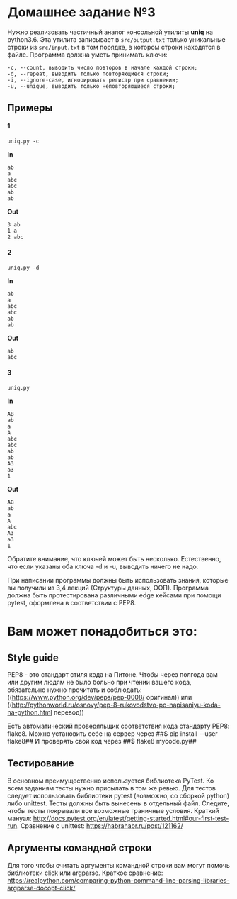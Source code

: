 # Домашнее задание №3
Нужно реализовать частичный аналог консольной утилиты **uniq** на python3.6.
Эта утилита записывает в `src/output.txt` только уникальные строки из `src/input.txt` в том порядке, в котором строки находятся в файле.
Программа должна уметь принимать ключи:
```
-c, --count, выводить число повторов в начале каждой строки;
-d, --repeat, выводить только повторяющиеся строки;
-i, --ignore-case, игнорировать регистр при сравнении;
-u, --unique, выводить только неповторяющиеся строки;
```
## Примеры
#### 1
```
uniq.py -c
```
**In**
```
ab
a
abc
abc
ab
ab
```
**Out**
```
3 ab
1 a
2 abc
```
#### 2
```
uniq.py -d
```
**In**
```
ab
a
abc
abc
ab
ab
```
**Out**
```
ab
abc
```
#### 3
```
uniq.py
```
**In**
```
AB
ab
a
A
abc
abc
ab
ab
A3
a3
1
```
**Out**
```
AB
ab
a
A
abc
A3
a3
1
```

Обратите внимание, что ключей может быть несколько.
Естественно, что если указаны оба ключа -d и -u, выводить ничего не надо.

При написании программы должны быть использовать знания, которые вы получили из 3,4 лекций (Структуры данных, ООП). Программа должна быть протестирована различными edge кейсами при помощи pytest, оформлена в соответствии с PEP8.

# Вам может понадобиться это:
## Style guide
PEP8 - это стандарт стиля кода на Питоне. Чтобы через полгода вам или другим людям не было больно при чтении вашего кода, обязательно нужно прочитать и соблюдать: ((https://www.python.org/dev/peps/pep-0008/ оригинал)) или ((http://pythonworld.ru/osnovy/pep-8-rukovodstvo-po-napisaniyu-koda-na-python.html перевод))

Есть автоматический проверяльщик соответствия кода стандарту PEP8: flake8.
Можно установить себе на сервер через 
##$ pip install --user flake8##
И проверять свой код через
##$ flake8 mycode.py##

## Тестирование
В основном преимущественно используется библиотека PyTest. 
Ко всем заданиям тесты нужно присылать в том же ревью. Для тестов следует использовать библиотеки pytest (возможно, со сборкой python) либо unittest. Тесты должны быть вынесены в отдельный файл. Следите, чтобы тесты покрывали все возможные граничные условия. 
Краткий мануал: http://docs.pytest.org/en/latest/getting-started.html#our-first-test-run. 
Cравнение с unittest: https://habrahabr.ru/post/121162/

## Аргументы командной строки
Для того чтобы считать аргументы командной строки вам могут помочь библиотеки click или argparse.
Краткое сравнение: https://realpython.com/comparing-python-command-line-parsing-libraries-argparse-docopt-click/
